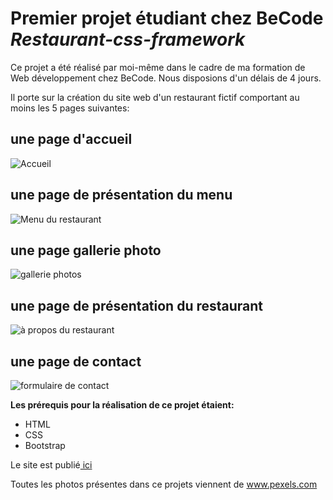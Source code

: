 # Premier projet étudiant chez BeCode *Restaurant-css-framework*
Ce projet a été réalisé par moi-même dans le cadre de ma formation de Web développement chez BeCode. 
Nous disposions d'un délais de 4 jours. 

Il porte sur la création du site web d'un restaurant fictif comportant au moins les 5 pages suivantes: 

## une page d'accueil  

![Accueil](ReadMeAccueil.png)


##  une page de présentation du menu

![Menu du restaurant](ReadMeMenu.png)


## une page gallerie photo 

 ![gallerie photos](ReadMeGallerie.png)


## une page de présentation du restaurant 

![à propos du restaurant](ReadMeRestaurant.png)


## une page de contact 

![formulaire de contact](ReadMeContact.png)




**Les prérequis pour la réalisation de ce projet étaient:**
- HTML
- CSS
- Bootstrap

Le site est publié<a class="nav-link" href="https://morganefanon.github.io/Restaurant-css-framework/Accueil.html"> ici</a>


Toutes les photos présentes dans ce projets viennent de <a class="nav-link" href="www.pexels.html">www.pexels.com</a>







